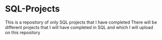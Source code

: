 # SQL-Projects
This is a repository of only SQL projects that I have completed 
There will be different projects that I will have completed in SQL and which I will upload on this repository 
